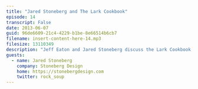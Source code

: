 ```yaml
---
title: "Jared Stoneberg and The Lark Cookbook"
episode: 14
transcript: False
date: 2013-06-07
guid: 96de6609-21c4-4229-b1be-8e66514b6cb7
filename: insert-content-here-14.mp3
filesize: 13110349
description: "Jeff Eaton and Jared Stoneberg discuss the Lark Cookbook, a Kickstarter-funded print/digital project powered by structured content."
guests: 
  - name: Jared Stoneberg
    company: Stoneberg Design
    home: https://stonebergdesign.com
    twitter: rock_soup
---
```

